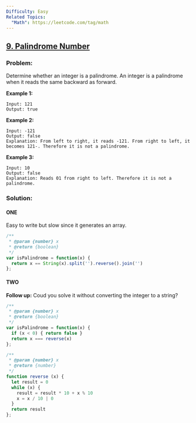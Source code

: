 ```yaml
---
Difficulty: Easy
Related Topics:
  "Math": https://leetcode.com/tag/math
---
```


## [9. Palindrome Number](https://leetcode.com/problems/palindrome-number/description/)

### Problem:

Determine whether an integer is a palindrome. An integer is a palindrome when it reads the same backward as forward.

**Example 1:**

```
Input: 121
Output: true
```

**Example 2:**

```
Input: -121
Output: false
Explanation: From left to right, it reads -121. From right to left, it becomes 121-. Therefore it is not a palindrome.
```

**Example 3:**

```
Input: 10
Output: false
Explanation: Reads 01 from right to left. Therefore it is not a palindrome.
```

### Solution:

#### ONE

Easy to write but slow since it generates an array.

```javascript
/**
 * @param {number} x
 * @return {boolean}
 */
var isPalindrome = function(x) {
  return x == String(x).split('').reverse().join('')
};
```

#### TWO
**Follow up:**
Coud you solve it without converting the integer to a string?

```javascript
/**
 * @param {number} x
 * @return {boolean}
 */
var isPalindrome = function(x) {
  if (x < 0) { return false }
  return x === reverse(x)
};

/**
 * @param {number} x
 * @return {number}
 */
function reverse (x) {
  let result = 0
  while (x) {
    result = result * 10 + x % 10
    x = x / 10 | 0
  }
  return result
};
```